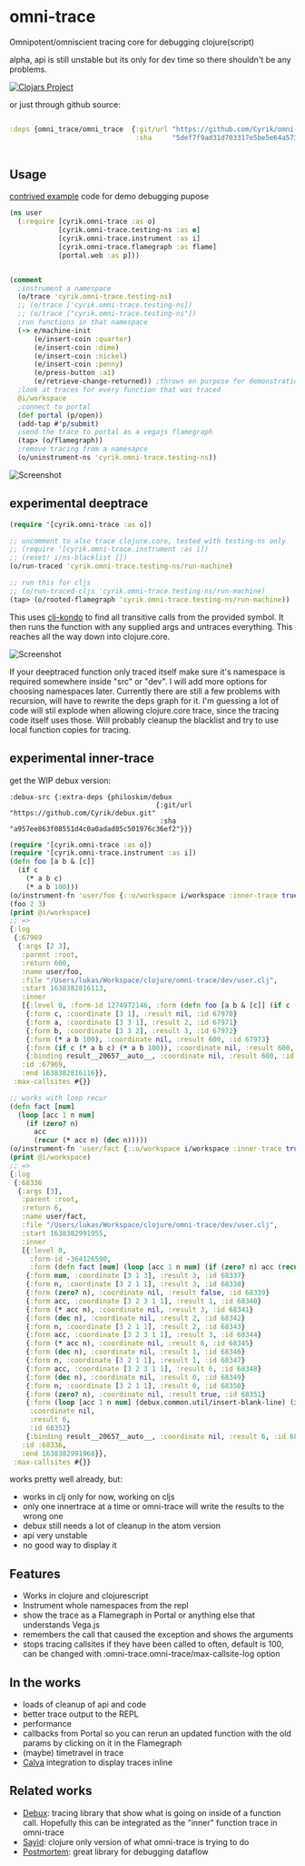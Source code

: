 # omni-trace
Omnipotent/omniscient tracing core for debugging clojure(script)

alpha, api is still unstable but its only for dev time so there shouldn't be any problems.


[![Clojars Project](https://img.shields.io/clojars/v/org.clojars.cyrik/omni-trace.svg)](https://clojars.org/org.clojars.cyrik/omni-trace)

or just through github source:

```clojure

:deps {omni_trace/omni_trace  {:git/url "https://github.com/Cyrik/omni-trace"
                               :sha     "5def7f9ad31d703317e5be5e64a57322e1c89eed"}}
                          
```

## Usage

[contrived example](https://github.com/bpiel/contrived-example) code for demo debugging pupose

```clojure
(ns user
  (:require [cyrik.omni-trace :as o]
            [cyrik.omni-trace.testing-ns :as e]
            [cyrik.omni-trace.instrument :as i]
            [cyrik.omni-trace.flamegraph :as flame]
            [portal.web :as p]))


(comment
  ;instrument a namespace
  (o/trace 'cyrik.omni-trace.testing-ns)
  ;; (o/trace ['cyrik.omni-trace.testing-ns])
  ;; (o/trace ["cyrik.omni-trace.testing-ns"])
  ;run functions in that namespace
  (-> e/machine-init
      (e/insert-coin :quarter)
      (e/insert-coin :dime)
      (e/insert-coin :nickel)
      (e/insert-coin :penny)
      (e/press-button :a1)
      (e/retrieve-change-returned)) ;throws on purpose for demonstration
  ;look at traces for every function that was traced
  @i/workspace
  ;connect to portal
  (def portal (p/open))
  (add-tap #'p/submit)
  ;send the trace to portal as a vegajs flamegraph
  (tap> (o/flamegraph))
  ;remove tracing from a namesapce
  (o/uninstrument-ns 'cyrik.omni-trace.testing-ns))
```

![Screenshot](docs/demo.gif)

## experimental deeptrace

```clojure
(require '[cyrik.omni-trace :as o])

;; uncomment to also trace clojure.core, tested with testing-ns only
;; (require '[cyrik.omni-trace.instrument :as i])
;; (reset! i/ns-blacklist [])
(o/run-traced 'cyrik.omni-trace.testing-ns/run-machine)

;; run this for cljs
;; (o/run-traced-cljs 'cyrik.omni-trace.testing-ns/run-machine)
(tap> (o/rooted-flamegraph 'cyrik.omni-trace.testing-ns/run-machine))
```

This uses [clj-kondo](https://github.com/clj-kondo/clj-kondo) to find all transitive calls from the provided symbol.
It then runs the function with any supplied args and untraces everything.
This reaches all the way down into clojure.core.

![Screenshot](docs/deep-trace.png)

If your deeptraced function only traced itself make sure it's namespace is required somewhere inside "src" or "dev".
I will add more options for choosing namespaces later.
Currently there are still a few problems with recursion, will have to rewrite the deps graph for it. 
I'm guessing a lot of code will stil explode when allowing clojure.core trace, since the tracing code itself uses those.
Will probably cleanup the blacklist and try to use local function copies for tracing.

## experimental inner-trace

get the WIP debux version:

```
:debux-src {:extra-deps {philoskim/debux
                                    {:git/url "https://github.com/Cyrik/debux.git"
                                     :sha "a957ee863f08551d4c0a0adad85c501976c36ef2"}}}
```

```clojure
(require '[cyrik.omni-trace :as o])
(require '[cyrik.omni-trace.instrument :as i])
(defn foo [a b & [c]]
  (if c
    (* a b c)
    (* a b 100)))
(o/instrument-fn 'user/foo {::o/workspace i/workspace :inner-trace true})
(foo 2 3)
(print @i/workspace)
;; =>
{:log
 {:67969
  {:args [2 3],
   :parent :root,
   :return 600,
   :name user/foo,
   :file "/Users/lukas/Workspace/clojure/omni-trace/dev/user.clj",
   :start 1638382816113,
   :inner
   [{:level 0, :form-id 1274972146, :form (defn foo [a b & [c]] (if c (* a b c) (* a b 100)))}
    {:form c, :coordinate [3 1], :result nil, :id 67970}
    {:form a, :coordinate [3 3 1], :result 2, :id 67971}
    {:form b, :coordinate [3 3 2], :result 3, :id 67972}
    {:form (* a b 100), :coordinate nil, :result 600, :id 67973}
    {:form (if c (* a b c) (* a b 100)), :coordinate nil, :result 600, :id 67974}
    {:binding result__20657__auto__, :coordinate nil, :result 600, :id 67975}],
   :id :67969,
   :end 1638382816116}},
 :max-callsites #{}}

;; works with loop recur
(defn fact [num]
  (loop [acc 1 n num]
    (if (zero? n)
      acc
      (recur (* acc n) (dec n)))))
(o/instrument-fn 'user/fact {::o/workspace i/workspace :inner-trace true})
(print @i/workspace)
;; =>
{:log
 {:68336
  {:args [3],
   :parent :root,
   :return 6,
   :name user/fact,
   :file "/Users/lukas/Workspace/clojure/omni-trace/dev/user.clj",
   :start 1638382991955,
   :inner
   [{:level 0,
     :form-id -364126590,
     :form (defn fact [num] (loop [acc 1 n num] (if (zero? n) acc (recur (* acc n) (dec n)))))}
    {:form num, :coordinate [3 1 3], :result 3, :id 68337}
    {:form n, :coordinate [3 2 1 1], :result 3, :id 68338}
    {:form (zero? n), :coordinate nil, :result false, :id 68339}
    {:form acc, :coordinate [3 2 3 1 1], :result 1, :id 68340}
    {:form (* acc n), :coordinate nil, :result 3, :id 68341}
    {:form (dec n), :coordinate nil, :result 2, :id 68342}
    {:form n, :coordinate [3 2 1 1], :result 2, :id 68343}
    {:form acc, :coordinate [3 2 3 1 1], :result 3, :id 68344}
    {:form (* acc n), :coordinate nil, :result 6, :id 68345}
    {:form (dec n), :coordinate nil, :result 1, :id 68346}
    {:form n, :coordinate [3 2 1 1], :result 1, :id 68347}
    {:form acc, :coordinate [3 2 3 1 1], :result 6, :id 68348}
    {:form (dec n), :coordinate nil, :result 0, :id 68349}
    {:form n, :coordinate [3 2 1 1], :result 0, :id 68350}
    {:form (zero? n), :coordinate nil, :result true, :id 68351}
    {:form (loop [acc 1 n num] (debux.common.util/insert-blank-line) (if (zero? n) acc (recur (* acc n) (dec n)))),
     :coordinate nil,
     :result 6,
     :id 68352}
    {:binding result__20657__auto__, :coordinate nil, :result 6, :id 68353}],
   :id :68336,
   :end 1638382991968}},
 :max-callsites #{}}
```

works pretty well already, but:

- works in clj only for now, working on cljs
- only one innertrace at a time or omni-trace will write the results to the wrong one
- debux still needs a lot of cleanup in the atom version
- api very unstable
- no good way to display it

## Features

- Works in clojure and clojurescript
- Instrument whole namespaces from the repl
- show the trace as a Flamegraph in Portal or anything else that understands Vega.js
- remembers the call that caused the exception and shows the arguments
- stops tracing callsites if they have been called to often, default is 100, can be changed with :omni-trace.omni-trace/max-callsite-log option

## In the works

- loads of cleanup of api and code
- better trace output to the REPL
- performance
- callbacks from Portal so you can rerun an updated function with the old params by clicking on it in the Flamegraph
- (maybe) timetravel in trace
- [Calva](https://github.com/BetterThanTomorrow/calva/) integration to display traces inline

## Related works

- [Debux](https://github.com/philoskim/debux): tracing library that show what is going on inside of a function call. Hopefully this can be integrated as the "inner" function trace in omni-trace
- [Sayid](https://github.com/clojure-emacs/sayid/): clojure only version of what omni-trace is trying to do
- [Postmortem](https://github.com/athos/Postmortem): great library for debugging dataflow
